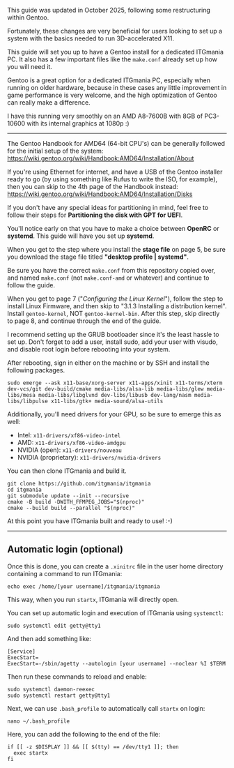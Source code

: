 This guide was updated in October 2025, following some restructuring within Gentoo.

Fortunately, these changes are very beneficial for users looking to set up a system with the basics needed to run 3D-accelerated X11.

This guide will set you up to have a Gentoo install for a dedicated ITGmania PC. It also has a few important files like the `make.conf` already set up how you will need it.

Gentoo is a great option for a dedicated ITGmania PC, especially when running on older hardware, because in these cases any little improvement in game performance is very welcome, and the high optimization of Gentoo can really make a difference.

I have this running very smoothly on an AMD A8-7600B with 8GB of PC3-10600 with its internal graphics at 1080p :)

------------------

The Gentoo Handbook for AMD64 (64-bit CPU's) can be generally followed for the initial setup of the system: https://wiki.gentoo.org/wiki/Handbook:AMD64/Installation/About

If you're using Ethernet for internet, and have a USB of the Gentoo installer ready to go (by using something like Rufus to write the ISO, for example), then you can skip to the 4th page of the Handbook instead: https://wiki.gentoo.org/wiki/Handbook:AMD64/Installation/Disks

If you don't have any special ideas for partitioning in mind, feel free to follow their steps for **Partitioning the disk with GPT for UEFI**.

You'll notice early on that you have to make a choice between **OpenRC** or **systemd**. This guide will have you set up **systemd**.

When you get to the step where you install the **stage file** on page 5, be sure you download the stage file titled **"desktop profile | systemd"**.

Be sure you have the correct `make.conf` from this repository copied over, and named `make.conf` (not `make.conf-amd` or whatever) and continue to follow the guide.

When you get to page 7 ("*Configuring the Linux Kernel*"), follow the step to install Linux Firmware, and then skip to "3.1.3 Installing a distribution kernel". Install `gentoo-kernel`, NOT `gentoo-kernel-bin`. After this step, skip directly to page 8, and continue through the end of the guide.

I recommend setting up the GRUB bootloader since it's the least hassle to set up. Don't forget to add a user, install sudo, add your user with visudo, and disable root login before rebooting into your system. 

After rebooting, sign in either on the machine or by SSH and install the following packages.

```
sudo emerge --ask x11-base/xorg-server x11-apps/xinit x11-terms/xterm dev-vcs/git dev-build/cmake media-libs/alsa-lib media-libs/glew media-libs/mesa media-libs/libglvnd dev-libs/libusb dev-lang/nasm media-libs/libpulse x11-libs/gtk+ media-sound/alsa-utils
```

Additionally, you'll need drivers for your GPU, so be sure to emerge this as well:

- Intel: `x11-drivers/xf86-video-intel`
- AMD: `x11-drivers/xf86-video-amdgpu`
- NVIDIA (open): `x11-drivers/nouveau`
- NVIDIA (proprietary): `x11-drivers/nvidia-drivers`

You can then clone ITGmania and build it.

```
git clone https://github.com/itgmania/itgmania
cd itgmania
git submodule update --init --recursive
cmake -B build -DWITH_FFMPEG_JOBS="$(nproc)"
cmake --build build --parallel "$(nproc)"
```

At this point you have ITGmania built and ready to use! :-)

---

## Automatic login (optional)

Once this is done, you can create a `.xinitrc` file in the user home directory containing a command to run ITGmania:

```
echo exec /home/[your username]/itgmania/itgmania
```

This way, when you run `startx`, ITGmania will directly open.

You can set up automatic login and execution of ITGmania using `systemctl`:

```
sudo systemctl edit getty@tty1
```

And then add something like:

```
[Service]
ExecStart=
ExecStart=-/sbin/agetty --autologin [your username] --noclear %I $TERM
```

Then run these commands to reload and enable:

```
sudo systemctl daemon-reexec
sudo systemctl restart getty@tty1
```

Next, we can use `.bash_profile` to automatically call `startx` on login:

```
nano ~/.bash_profile
```

Here, you can add the following to the end of the file: 

```
if [[ -z $DISPLAY ]] && [[ $(tty) == /dev/tty1 ]]; then
  exec startx
fi
```

